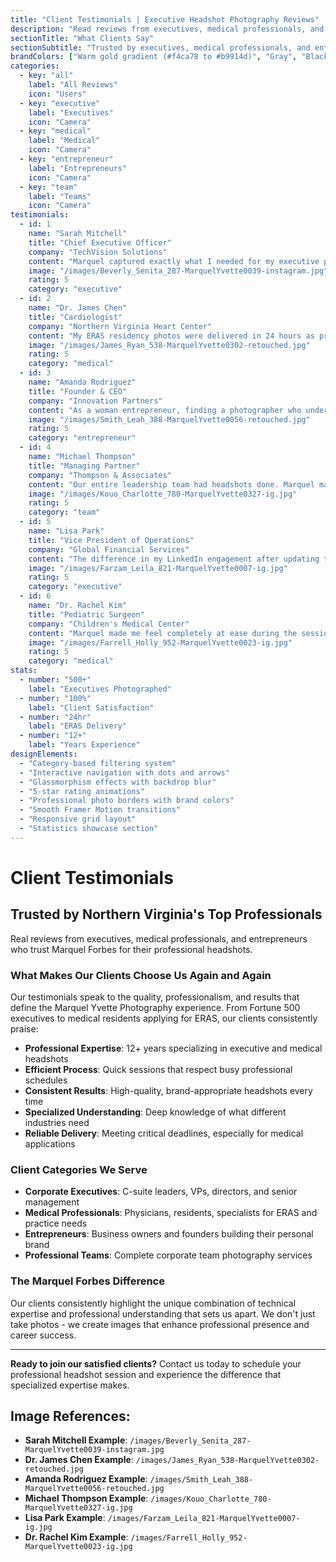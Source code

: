 ```yaml
---
title: "Client Testimonials | Executive Headshot Photography Reviews"
description: "Read reviews from executives, medical professionals, and entrepreneurs who trust Marquel Forbes for their professional headshots in Northern Virginia."
sectionTitle: "What Clients Say"
sectionSubtitle: "Trusted by executives, medical professionals, and entrepreneurs throughout Northern Virginia"
brandColors: ["Warm gold gradient (#f4ca78 to #b9914d)", "Gray", "Black", "White"]
categories:
  - key: "all"
    label: "All Reviews"
    icon: "Users"
  - key: "executive" 
    label: "Executives"
    icon: "Camera"
  - key: "medical"
    label: "Medical"
    icon: "Camera"
  - key: "entrepreneur"
    label: "Entrepreneurs" 
    icon: "Camera"
  - key: "team"
    label: "Teams"
    icon: "Camera"
testimonials:
  - id: 1
    name: "Sarah Mitchell"
    title: "Chief Executive Officer"
    company: "TechVision Solutions"
    content: "Marquel captured exactly what I needed for my executive presence. The photos command respect while still showing my approachable side. The process was efficient and professional."
    image: "/images/Beverly_Senita_287-MarquelYvette0039-instagram.jpg"
    rating: 5
    category: "executive"
  - id: 2
    name: "Dr. James Chen"
    title: "Cardiologist"
    company: "Northern Virginia Heart Center"
    content: "My ERAS residency photos were delivered in 24 hours as promised. Marquel understands exactly what medical professionals need. Highly recommend for any physician."
    image: "/images/James_Ryan_538-MarquelYvette0302-retouched.jpg"
    rating: 5
    category: "medical"
  - id: 3
    name: "Amanda Rodriguez"
    title: "Founder & CEO"
    company: "Innovation Partners"
    content: "As a woman entrepreneur, finding a photographer who understands executive presence is crucial. Marquel delivered headshots that perfectly represent my brand and authority."
    image: "/images/Smith_Leah_388-MarquelYvette0056-retouched.jpg"
    rating: 5
    category: "entrepreneur"
  - id: 4
    name: "Michael Thompson"
    title: "Managing Partner"
    company: "Thompson & Associates"
    content: "Our entire leadership team had headshots done. Marquel managed the logistics flawlessly and delivered consistent, high-quality results for all 15 executives."
    image: "/images/Kouo_Charlotte_780-MarquelYvette0327-ig.jpg"
    rating: 5
    category: "team"
  - id: 5
    name: "Lisa Park"
    title: "Vice President of Operations"
    company: "Global Financial Services"
    content: "The difference in my LinkedIn engagement after updating to Marquel's headshots was immediate. Professional, confident, and perfectly lit. Worth every penny."
    image: "/images/Farzam_Leila_821-MarquelYvette0007-ig.jpg"
    rating: 5
    category: "executive"
  - id: 6
    name: "Dr. Rachel Kim"
    title: "Pediatric Surgeon"
    company: "Children's Medical Center"
    content: "Marquel made me feel completely at ease during the session. The final photos convey both my medical expertise and compassionate approach to patient care."
    image: "/images/Farrell_Holly_952-MarquelYvette0023-ig.jpg"
    rating: 5
    category: "medical"
stats:
  - number: "500+"
    label: "Executives Photographed"
  - number: "100%"
    label: "Client Satisfaction"
  - number: "24hr"
    label: "ERAS Delivery"
  - number: "12+"
    label: "Years Experience"
designElements:
  - "Category-based filtering system"
  - "Interactive navigation with dots and arrows"
  - "Glassmorphism effects with backdrop blur"
  - "5-star rating animations"
  - "Professional photo borders with brand colors"
  - "Smooth Framer Motion transitions"
  - "Responsive grid layout"
  - "Statistics showcase section"
---
```


# Client Testimonials

## Trusted by Northern Virginia's Top Professionals

Real reviews from executives, medical professionals, and entrepreneurs who trust Marquel Forbes for their professional headshots.

### What Makes Our Clients Choose Us Again and Again

Our testimonials speak to the quality, professionalism, and results that define the Marquel Yvette Photography experience. From Fortune 500 executives to medical residents applying for ERAS, our clients consistently praise:

- **Professional Expertise**: 12+ years specializing in executive and medical headshots
- **Efficient Process**: Quick sessions that respect busy professional schedules  
- **Consistent Results**: High-quality, brand-appropriate headshots every time
- **Specialized Understanding**: Deep knowledge of what different industries need
- **Reliable Delivery**: Meeting critical deadlines, especially for medical applications

### Client Categories We Serve

- **Corporate Executives**: C-suite leaders, VPs, directors, and senior management
- **Medical Professionals**: Physicians, residents, specialists for ERAS and practice needs
- **Entrepreneurs**: Business owners and founders building their personal brand
- **Professional Teams**: Complete corporate team photography services

### The Marquel Forbes Difference

Our clients consistently highlight the unique combination of technical expertise and professional understanding that sets us apart. We don't just take photos - we create images that enhance professional presence and career success.

---

**Ready to join our satisfied clients?** Contact us today to schedule your professional headshot session and experience the difference that specialized expertise makes.

## Image References:
- **Sarah Mitchell Example**: `/images/Beverly_Senita_287-MarquelYvette0039-instagram.jpg`
- **Dr. James Chen Example**: `/images/James_Ryan_538-MarquelYvette0302-retouched.jpg`  
- **Amanda Rodriguez Example**: `/images/Smith_Leah_388-MarquelYvette0056-retouched.jpg`
- **Michael Thompson Example**: `/images/Kouo_Charlotte_780-MarquelYvette0327-ig.jpg`
- **Lisa Park Example**: `/images/Farzam_Leila_821-MarquelYvette0007-ig.jpg`
- **Dr. Rachel Kim Example**: `/images/Farrell_Holly_952-MarquelYvette0023-ig.jpg`
